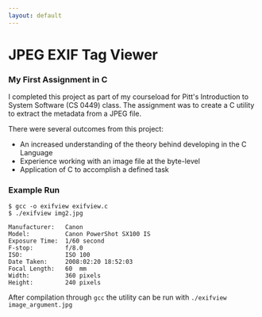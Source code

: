 ```yaml
---
layout: default
---
```


# JPEG EXIF Tag Viewer
### My First Assignment in C  
I completed this project as part of my courseload for Pitt's Introduction to System Software (CS 0449) class.  The assignment 
was to create a C utility to extract the metadata from a JPEG file. 
  
There were several outcomes from this project:
  * An increased understanding of the theory behind developing in the C Language
  * Experience working with an image file at the byte-level
  * Application of C to accomplish a defined task

### Example Run

```
$ gcc -o exifview exifview.c
$ ./exifview img2.jpg

Manufacturer:   Canon
Model:          Canon PowerShot SX100 IS
Exposure Time:  1/60 second
F-stop:         f/8.0
ISO:            ISO 100
Date Taken:     2008:02:20 18:52:03
Focal Length:   60  mm
Width:          360 pixels
Height:         240 pixels

```

After compilation through `gcc` the utility can be run with `./exifview image_argument.jpg`
